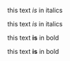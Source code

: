 this text *is* in italics

this text _is_ in italics

this text **is** in bold

this text __is__ in bold

